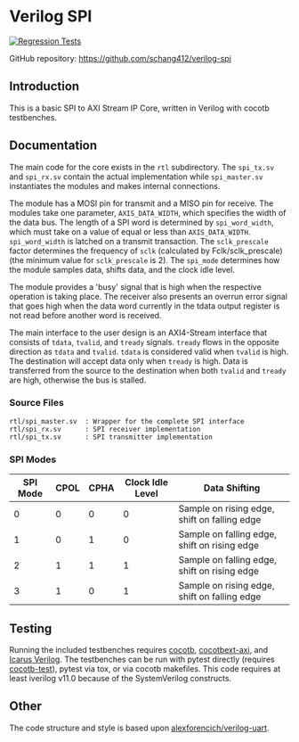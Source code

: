 # Verilog SPI

[![Regression Tests](https://github.com/schang412/verilog-spi/actions/workflows/regression-tests.yml/badge.svg)](https://github.com/schang412/verilog-spi/actions/workflows/regression-tests.yml)

GitHub repository: https://github.com/schang412/verilog-spi

## Introduction

This is a basic SPI to AXI Stream IP Core, written in Verilog with cocotb testbenches.

## Documentation

The main code for the core exists in the `rtl` subdirectory. The `spi_tx.sv` and `spi_rx.sv` contain the actual implementation while `spi_master.sv` instantiates the modules and makes internal connections.

The module has a MOSI pin for transmit and a MISO pin for receive. The modules take one parameter, `AXIS_DATA_WIDTH`, which specifies the width of the data bus. The length of a SPI word is determined by `spi_word_width`, which must take on a value of equal or less than `AXIS_DATA_WIDTH`. `spi_word_width` is latched on a transmit transaction. The `sclk_prescale` factor determines the frequency of `sclk` (calculated by Fclk/sclk_prescale) (the minimum value for `sclk_prescale` is 2). The `spi_mode` determines how the module samples data, shifts data, and the clock idle level.

The module provides a 'busy' signal that is high when the respective operation is taking place. The receiver also presents an overrun error signal that goes high when the data word currently in the tdata output register is not read before another word is received.

The main interface to the user design is an AXI4-Stream interface that consists of `tdata`, `tvalid`, and `tready` signals. `tready` flows in the opposite direction as `tdata` and `tvalid`. `tdata` is considered valid when `tvalid` is high. The destination will accept data only when `tready` is high. Data is transferred from the source to the destination when both `tvalid` and `tready` are high, otherwise the bus is stalled.

### Source Files

```
rtl/spi_master.sv  : Wrapper for the complete SPI interface
rtl/spi_rx.sv      : SPI receiver implementation
rtl/spi_tx.sv      : SPI transmitter implementation
```

### SPI Modes

| SPI Mode | CPOL | CPHA | Clock Idle Level | Data Shifting                                |
| -------- | ---- | ---- | ---------------- | -------------------------------------------- |
| 0        | 0    | 0    | 0                | Sample on rising edge, shift on falling edge |
| 1        | 0    | 1    | 0                | Sample on falling edge, shift on rising edge |
| 2        | 1    | 1    | 1                | Sample on falling edge, shift on rising edge |
| 3        | 1    | 0    | 1                | Sample on rising edge, shift on falling edge |

## Testing

Running the included testbenches requires [cocotb](https://github.com/cocotb/cocotb), [cocotbext-axi](https://github.com/alexforencich/cocotbext-axi), and [Icarus Verilog](http://iverilog.icarus.com/).  The testbenches can be run with pytest directly (requires [cocotb-test](https://github.com/themperek/cocotb-test)), pytest via tox, or via cocotb makefiles. This code requires at least iverilog v11.0 because of the SystemVerilog constructs.

## Other

The code structure and style is based upon [alexforencich/verilog-uart](https://github.com/alexforencich/verilog-uart).

